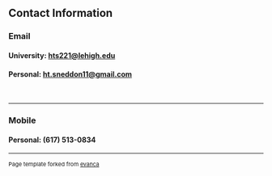 
## Contact Information

### Email

#### University: hts221@lehigh.edu

#### Personal: ht.sneddon11@gmail.com

<br>

---

### Mobile

#### Personal: (617) 513-0834

---

<p style="font-size:11px">Page template forked from <a href="https://github.com/evanca/quick-portfolio">evanca</a></p>
